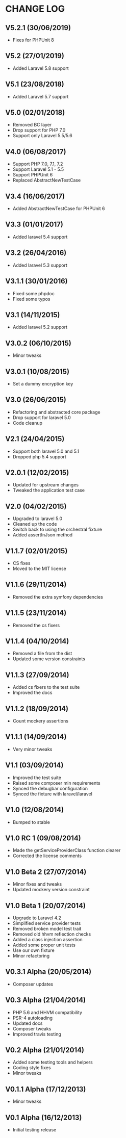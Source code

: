CHANGE LOG
==========


## V5.2.1 (30/06/2019)

* Fixes for PHPUnit 8


## V5.2 (27/01/2019)

* Added Laravel 5.8 support


## V5.1 (23/08/2018)

* Added Laravel 5.7 support


## V5.0 (02/01/2018)

* Removed BC layer
* Drop support for PHP 7.0
* Support only Laravel 5.5/5.6


## V4.0 (06/08/2017)

* Support PHP 7.0, 7.1, 7.2
* Support Laravel 5.1 - 5.5
* Support PHPUnit 6
* Replaced AbstractNewTestCase


## V3.4 (16/06/2017)

* Added AbstractNewTestCase for PHPUnit 6


## V3.3 (01/01/2017)

* Added laravel 5.4 support


## V3.2 (26/04/2016)

* Added laravel 5.3 support


## V3.1.1 (30/01/2016)

* Fixed some phpdoc
* Fixed some typos


## V3.1 (14/11/2015)

* Added laravel 5.2 support


## V3.0.2 (06/10/2015)

* Minor tweaks


## V3.0.1 (10/08/2015)

* Set a dummy encryption key


## V3.0 (26/06/2015)

* Refactoring and abstracted core package
* Drop support for laravel 5.0
* Code cleanup


## V2.1 (24/04/2015)

* Support both laravel 5.0 and 5.1
* Dropped php 5.4 support


## V2.0.1 (12/02/2015)

* Updated for upstream changes
* Tweaked the application test case


## V2.0 (04/02/2015)

* Upgraded to laravel 5.0
* Cleaned up the code
* Switch back to using the orchestral fixture
* Added assertInJson method


## V1.1.7 (02/01/2015)

* CS fixes
* Moved to the MIT license


## V1.1.6 (29/11/2014)

* Removed the extra symfony dependencies


## V1.1.5 (23/11/2014)

* Removed the cs fixers


## V1.1.4 (04/10/2014)

* Removed a file from the dist
* Updated some version constraints


## V1.1.3 (27/09/2014)

* Added cs fixers to the test suite
* Improved the docs


## V1.1.2 (18/09/2014)

* Count mockery assertions


## V1.1.1 (14/09/2014)

* Very minor tweaks


## V1.1 (03/09/2014)

* Improved the test suite
* Raised some composer min requirements
* Synced the debugbar configuration
* Synced the fixture with laravel/laravel


## V1.0 (12/08/2014)

* Bumped to stable


## V1.0 RC 1 (09/08/2014)

* Made the getServiceProviderClass function clearer
* Corrected the license comments


## V1.0 Beta 2 (27/07/2014)

* Minor fixes and tweaks
* Updated mockery version constraint


## V1.0 Beta 1 (20/07/2014)

* Upgrade to Laravel 4.2
* Simplified service provider tests
* Removed broken model test trait
* Removed old hhvm reflection checks
* Added a class injection assertion
* Added some proper unit tests
* Use our own fixture
* Minor refactoring


## V0.3.1 Alpha (20/05/2014)

* Composer updates


## V0.3 Alpha (21/04/2014)

* PHP 5.6 and HHVM compatibility
* PSR-4 autoloading
* Updated docs
* Composer tweaks
* Improved travis testing


## V0.2 Alpha (21/01/2014)

* Added some testing tools and helpers
* Coding style fixes
* Minor tweaks


## V0.1.1 Alpha (17/12/2013)

* Minor tweaks


## V0.1 Alpha (16/12/2013)

* Initial testing release
